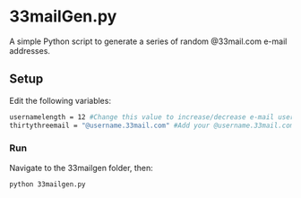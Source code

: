 33mailGen.py
==========================

A simple Python script to generate a series of random @33mail.com e-mail addresses.

## Setup

Edit the following variables:

```bash
usernamelength = 12 #Change this value to increase/decrease e-mail username length.
thirtythreemail = "@username.33mail.com" #Add your @username.33mail.com address here.
```

### Run

Navigate to the 33mailgen folder, then:
```bash
python 33mailgen.py
```
